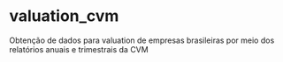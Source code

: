 # valuation_cvm
Obtenção de dados para valuation de empresas brasileiras por meio dos relatórios anuais e trimestrais da CVM
